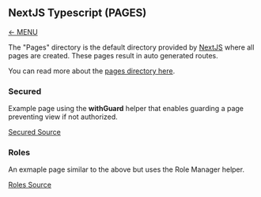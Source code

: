 ## NextJS Typescript (PAGES)

<a href="MAIN.md">&larr; MENU</a>

The "Pages" directory is the default directory provided by [NextJS](http://nextjs.org) where all pages are created. These pages result in auto generated routes.

You can read more about the [pages directory here](https://nextjs.org/docs/basic-features/pages).

### Secured

Example page using the **withGuard** helper that enables guarding a page preventing view if not authorized.

[Secured Source](/src/pages/examples/secured.tsx)

### Roles

An exmaple page similar to the above but uses the Role Manager helper.

[Roles Source](/src/pages/examples/secured.tsx)